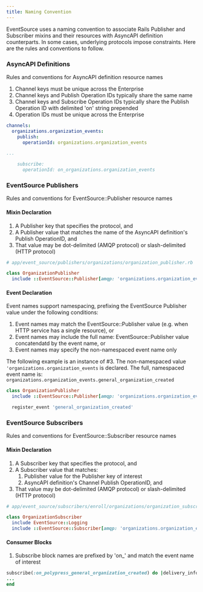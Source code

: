 ```yaml
---
title: Naming Convention
---
```


EventSource uses a naming convention to associate Rails Publisher and Subscriber mixins and their resources with AsyncAPI definition counterparts. In some cases, underlying protocols impose constraints.  Here are the rules and conventions to follow.

### AsyncAPI Definitions

Rules and conventions for AsyncAPI definition resource names

1. Channel keys must be unique across the Enterprise
2. Channel keys and Publish Operation IDs typically share the same name
3. Channel keys and Subscribe Operation IDs typically share the Publish Operation ID with delimited 'on' string prepended
4. Operation IDs must be unique across the Enterprise

```yml
channels:
  organizations.organization_events:
    publish:
      operationId: organizations.organization_events

...

    subscribe:
      operationId: on_organizations.organization_events
```


### EventSource Publishers

Rules and conventions for EventSource::Publisher resource names

#### Mixin Declaration

1. A Publisher key that specifies the protocol, and
2. A Publisher value that matches the name of the AsyncAPI definition's Publish OperationID, and
3. That value may be dot-delimited (AMQP protocol) or slash-delimited (HTTP protocol)

```ruby
# app/event_source/publishers/organizations/organization_publisher.rb

class OrganizationPublisher
  include ::EventSource::Publisher[amqp: 'organizations.organization_events']
```

#### Event Declaration

Event names support namespacing, prefixing the EventSource Publisher value under the following conditions: 

1. Event names may match the EventSource::Publisher value (e.g. when HTTP service has a single resource), or
2. Event names may include the full name: EventSource::Publisher value concatendatd by the event name, or
3. Event names may specify the non-namespaced event name only

The following example is an instance of #3. The non-namespaced value `'organizations.organization_events` is declared.  The full, namespaced event name is: `organizations.organization_events.general_organization_created`

```ruby
class OrganizationPublisher
  include ::EventSource::Publisher[amqp: 'organizations.organization_events']

  register_event 'general_organization_created'
```

### EventSource Subscribers

Rules and conventions for EventSource::Subscriber resource names

#### Mixin Declaration

1. A Subscriber key that specifies the protocol, and
2. A Subscriber value that matches:
   1. Publisher value for the Publisher key of interest
   2. AsyncAPI definition's Channel Publish OperationID, and
3. That value may be dot-delimited (AMQP protocol) or slash-delimited (HTTP protocol)

```ruby
# app/event_source/subscribers/enroll/organizations/organization_subscriber.rb

class OrganizationSubscriber
  include EventSource::Logging
  include ::EventSource::Subscriber[amqp: 'organizations.organization_events']
```

#### Consumer Blocks

1. Subscribe block names are prefixed by 'on\_' and match the event name of interest

```ruby
subscribe(:on_polypress_general_organization_created) do |delivery_info, metadata, event|
...
end
```
